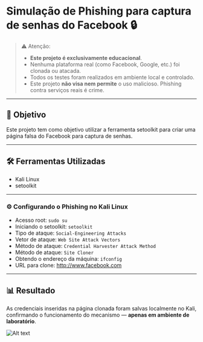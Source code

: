 # Simulação de Phishing para captura de senhas do Facebook 🔒

> ⚠️ Atenção:
> - **Este projeto é exclusivamente educacional**.
> - Nenhuma plataforma real (como Facebook, Google, etc.) foi clonada ou atacada.  
> - Todos os testes foram realizados em ambiente local e controlado.
>  - Este projeto **não visa nem permite** o uso malicioso. Phishing contra serviços reais é crime.

---

## 🎯 Objetivo

Este projeto tem como objetivo utilizar a ferramenta setoolkit para criar uma página falsa do Facebook para captura de senhas.

---

## 🛠️ Ferramentas Utilizadas
- Kali Linux
- setoolkit

---

### ⚙️ Configurando o Phishing no Kali Linux

- Acesso root: ``` sudo su ```
- Iniciando o setoolkit: ``` setoolkit ```
- Tipo de ataque: ``` Social-Engineering Attacks ```
- Vetor de ataque: ``` Web Site Attack Vectors ```
- Método de ataque: ```Credential Harvester Attack Method ```
- Método de ataque: ``` Site Cloner ```
- Obtendo o endereço da máquina: ``` ifconfig ```
- URL para clone: http://www.facebook.com

---

## 📊 Resultado
As credenciais inseridas na página clonada foram salvas localmente no Kali, confirmando o funcionamento do mecanismo — **apenas em ambiente de laboratório**.

![Alt text](./passwd.png "Optional title")
